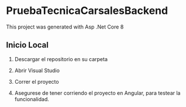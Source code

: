 # PruebaTecnicaCarsalesBackend

This project was generated with Asp .Net Core 8

## Inicio Local

1. Descargar el repositorio en su carpeta

2. Abrir Visual Studio
   
3. Correr el proyecto

4. Asegurese de tener corriendo el proyecto en Angular, para testear la funcionalidad. 
